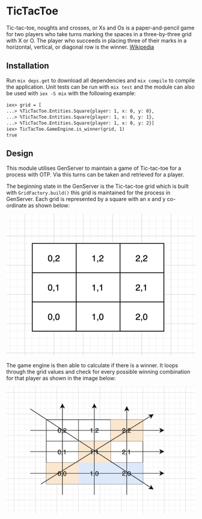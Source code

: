 # TicTacToe

Tic-tac-toe, noughts and crosses, or Xs and Os is a paper-and-pencil game for two players who take turns marking the spaces in a three-by-three grid with X or O. The player who succeeds in placing three of their marks in a horizontal, vertical, or diagonal row is the winner. [Wikipedia](https://en.wikipedia.org/wiki/Tic-tac-toe)

## Installation

Run `mix deps.get` to download all dependencies and `mix compile` to compile the application. Unit tests can be run with `mix test` and the module can also be used with `iex -S mix` with the following example:

```
iex> grid = [
...> %TicTacToe.Entities.Square{player: 1, x: 0, y: 0},
...> %TicTacToe.Entities.Square{player: 1, x: 0, y: 1},
...> %TicTacToe.Entities.Square{player: 1, x: 0, y: 2}]
iex> TicTacToe.GameEngine.is_winner(grid, 1)
true
```
## Design

This module utilises GenServer to maintain a game of Tic-tac-toe for a process with OTP. Via this turns can be taken and retrieved for a player. 

The beginning state in the GenServer is the Tic-tac-toe grid which is built with `GridFactory.build()` this grid is maintained for the process in GenServer. Each grid is represented by a square with an x and y co-ordinate as shown below:

![Starting grid](./designs/grid-positions.png "Starting grid")

The game engine is then able to calculate if there is a winner. It loops through the grid values and check for every possible winning combination for that player as shown in the image below:

![Game engine](./designs/game-engine.png "Game engine")



